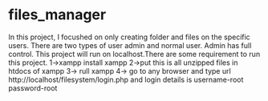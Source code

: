 # files_manager
In this project, I focushed on only creating folder and files on the specific users. 
There are two types of user admin and normal user. Admin has full control.
This project will run on localhost.There are some requirement to run this project.
1->xampp install xampp
2->put this is all unzipped files in htdocs of xampp
3-> rull xampp
4-> go to any browser and type url
http://localhost/filesystem/login.php
and login details is
username-root
password-root
